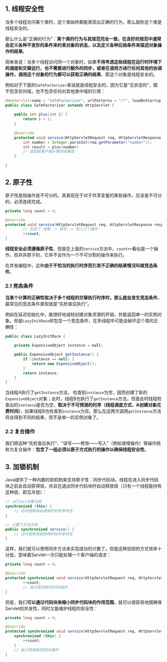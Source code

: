 ## 1. 线程安全性

当多个线程访问某个类时，这个类始终都能表现出正确的行为，那么就称这个类是线程安全的。

那么什么是“正确的行为”：**某个类的行为与其规范完全一致，在良好的规范中通常会定义各种不变形的条件来约束对象的状态，以及定义各种后验条件来描述对象操作的结果**。

简单来说：当多个线程访问同一个对象时，如果**不用考虑这些线程在运行时环境下的调度和交替运行，也不需要进行额外的同步，或者在调用方进行任何其他的协调操作，调用这个对象的行为都可以获取正确的结果**，那这个对象是线程安全的。

例如对于下面的`SafeFactorizer`来说就是线程安全的，因为它是“无状态的”，既不包含任何域，也不包含任何对其他类中域的引用：

```java
@WebServlet(name = "SafeFactorizer", urlPatterns = "/*", loadOnStartup = 1)
public class SafeFactorizer extends HttpServlet {
    
    public int plus(int i) {
        return i + 1;
    }
    
    @Override
    protected void service(HttpServletRequest req, HttpServletResponse resp) {
        int number = Integer.parseInt(req.getParameter("number"));
        int result = plus(number)
        // 返回给客户端计算的结果值
    }
    
}
```

## 2. 原子性

原子性是指操作是不可分的。其表现在于对于共享变量的某些操作，应该是不可分的，必须连续完成。

```java
private long count = 0;

@Override
protected void service(HttpServletRequest req, HttpServletResponse resp) {
    	// 包含了 读取 -> 修改 —> 写入三个操作
		++count;
}
```

**线程安全必须遵循原子性**，但是在上面的`service`方法中，`count++`看似是一个操作，但并非原子的，它并不会作为一个不可分割的操作来执行。

在并发编程中，这种**由于不恰当的执行时序而引发不正确的结果情况叫做竞态条件**。

### 2.1 竞态条件

**当某个计算的正确性取决于多个线程的交替执行时序时，那么就会发生竞态条件**。最常见的竞态条件类型就是“先检查后执行”。

例如在延迟初始化中，能很好地减轻创建对象资源的开销，并能返回单一的实例对象。但是`LazyInitRace`却包含一个竞态条件，在多线程中可能会破坏这个类的正确性：

```java
public class LazyInitRace {

    private ExpensiveObject instance = null;

    public ExpensiveObject getInstance() {
        if (instance == null) {
            return new ExpensiveObject();
        }
        return instance;
    }
}
```

当线程A执行了`getInstance`方法， 检查到`instance`为空，因而创建了新的`ExpensiveObject`对象；此时，线程B也执行了``getInstance``方法，但是此时线程检查出的`instance`是否为空，**取决于不可预测的时序（线程调度方式、A创建对象花费时间）**，如果线程B也检查到`instance`为空。那么在这两次调用`getInstance`方法将会得到不同的结果，而不是单一的实例对象了。

### 2.2 复合操作

我们把这种“先检查后执行”、“读写——修改——写入”（例如递增操作）等操作统称为复合操作：**包含了一组必须以原子方式执行的操作以确保线程安全性**。

## 3. 加锁机制

Java提供了一种内置的锁机制来支持原子性：同步代码块。线程在进入同步代码块之前会自动获得锁，并且在退出同步代码块时自动释放锁（只有一个线程能持有这种锁，即互斥锁）：

```java
// 以Class对象为锁
synchronized (this) {
	// 访问或修改由锁保护的共享状态
}

// 以整个方法为锁
public synchronized service() {
	// 访问或修改由锁保护的共享状态
}
```

这样，我们就可以使用同步方法来实现成功的计数了。但是这种加锁的方式效率十分低，意味着Servlet一次只能处理一个客户端的请求：

```java
private long count = 0;

@Override
protected synchronized void service(HttpServletRequest req, HttpServletResponse resp) {
		++count;
    	// 执行其他耗时的IO操作
}
```

但是，我们**可以通过代码块来缩小同步代码块的作用范围**，就可以很容易地既确保Servlet的并发性，同时又能维护线程的安全性：

```java
private long count = 0;

@Override
protected synchronized void service(HttpServletRequest req, HttpServletResponse resp) {
    synchronized (this) {
        ++count;
    }
    // 执行其他耗时的IO操作
}
```

